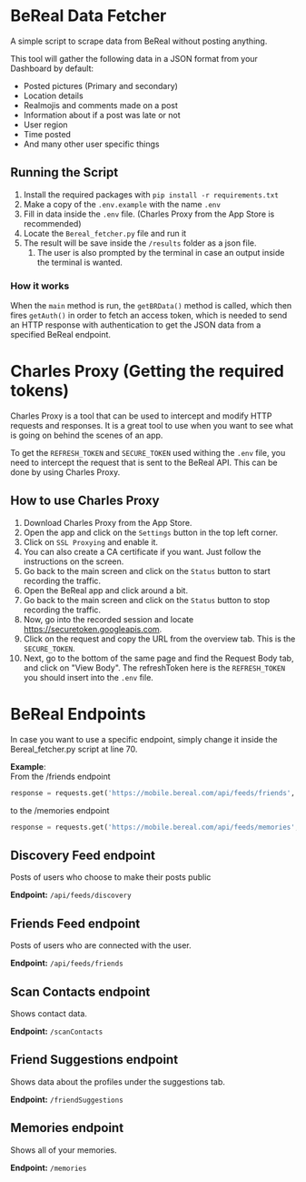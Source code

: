 # BeReal Data Fetcher
A simple script to scrape data from BeReal without posting anything.

This tool will gather the following data in a JSON format from your Dashboard by default:
- Posted pictures (Primary and secondary)
- Location details
- Realmojis and comments made on a post
- Information about if a post was late or not
- User region
- Time posted
- And many other user specific things

## Running the Script
1. Install the required packages with `pip install -r requirements.txt`
2. Make a copy of the `.env.example` with the name `.env`
3. Fill in data inside the `.env` file. (Charles Proxy from the App Store is recommended)
4. Locate the `Bereal_fetcher.py` file and run it
5. The result will be save inside the `/results` folder as a json file.
   1. The user is also prompted by the terminal in case an output inside the terminal is wanted.

### How it works
When the `main` method is run, the `getBRData()` method is called, which then fires `getAuth()` in order to fetch an access token, which is needed to send an HTTP response with authentication to get the JSON data from a specified BeReal endpoint. 

# Charles Proxy (Getting the required tokens)
Charles Proxy is a tool that can be used to intercept and modify HTTP requests and responses. It is a great tool to use when you want to see what is going on behind the scenes of an app.

To get the `REFRESH_TOKEN` and `SECURE_TOKEN` used withing the `.env` file, you need to intercept the request that is sent to the BeReal API. This can be done by using Charles Proxy.

## How to use Charles Proxy
1. Download Charles Proxy from the App Store.
2. Open the app and click on the `Settings` button in the top left corner.
3. Click on `SSL Proxying` and enable it.
4. You can also create a CA certificate if you want. Just follow the instructions on the screen.
5. Go back to the main screen and click on the `Status` button to start recording the traffic.
6. Open the BeReal app and click around a bit. 
7. Go back to the main screen and click on the `Status` button to stop recording the traffic.
8. Now, go into the recorded session and locate https://securetoken.googleapis.com.
9. Click on the request and copy the URL from the overview tab. This is the `SECURE_TOKEN`.
10. Next, go to the bottom of the same page and find the Request Body tab, and click on "View Body". The refreshToken here is the `REFRESH_TOKEN` you should insert into the `.env` file.

# BeReal Endpoints
In case you want to use a specific endpoint, simply change it inside the Bereal_fetcher.py script at line 70. 

**Example**:  
From the /friends endpoint   
```python
response = requests.get('https://mobile.bereal.com/api/feeds/friends', headers=headers,  params=params, verify=False)
```

to the /memories endpoint  
```python
response = requests.get('https://mobile.bereal.com/api/feeds/memories', headers=headers, params=params, verify=False)
```

## Discovery Feed endpoint
Posts of users who choose to make their posts public  

**Endpoint:** `/api/feeds/discovery`  

## Friends Feed endpoint
Posts of users who are connected with the user.

**Endpoint:** `/api/feeds/friends`  

## Scan Contacts endpoint
Shows contact data.

**Endpoint:** `/scanContacts`  

## Friend Suggestions endpoint
Shows data about the profiles under the suggestions tab.

**Endpoint:** `/friendSuggestions`  

## Memories endpoint
Shows all of your memories.

**Endpoint:** `/memories`  

